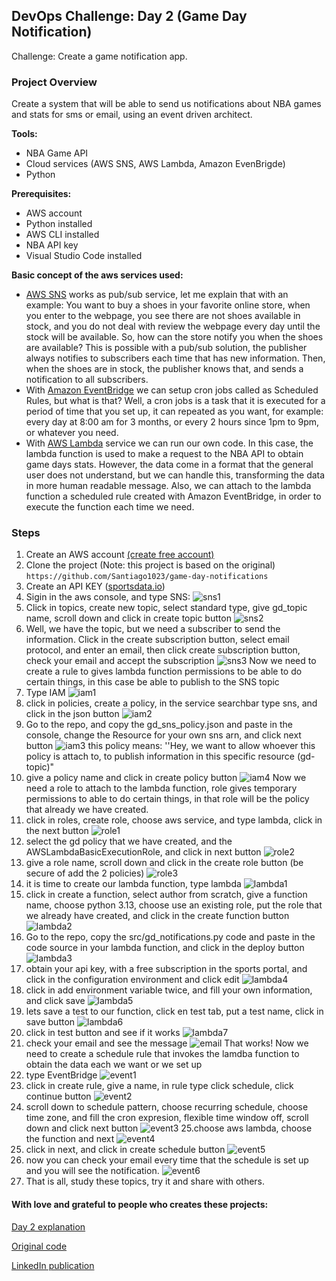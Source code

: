 ## DevOps Challenge: Day 2 (Game Day Notification)
Challenge: Create a game notification app.


### Project Overview
Create a system that will be able to send us notifications about NBA games and stats for sms or email, using an event driven architect.

**Tools:**
- NBA Game API
- Cloud services (AWS SNS, AWS Lambda, Amazon EvenBrigde)
- Python

**Prerequisites:**
- AWS account
- Python installed
- AWS CLI installed
- NBA API key
- Visual Studio Code installed

**Basic concept of the aws services used:**
- [AWS SNS](https://docs.aws.amazon.com/sns/ "AWS SNS") works as pub/sub service, let me explain that with an example:
You want to buy a shoes in your favorite online store, when you enter to the webpage, you see there are not shoes available in stock, and you do not deal with review the webpage every day until the stock will be available. So, how can the store notify you when the shoes are available?
This is possible with a pub/sub solution, the publisher always notifies to subscribers each time that has new information. Then, when the shoes are in stock, the publisher knows that, and sends a notification to all subscribers.
- With [Amazon EventBridge](https://docs.aws.amazon.com/eventbridge/ "Amazon EventBridge") we can setup cron jobs called as Scheduled Rules, but what is that? Well, a cron jobs is a task that it is executed for a period of time that you set up, it can repeated as you want, for example: every day at 8:00 am for 3 months, or every 2 hours since 1pm to 9pm, or whatever you need.
- With [AWS Lambda](https://docs.aws.amazon.com/lambda/ "AWS Lambda") service we can run our own code. In this case, the lambda function is used to make a request to the NBA API to obtain game days stats. However, the data come in a format that the general user does not understand, but we can handle this, transforming the data in more human readable message.
Also, we can attach to the lambda function a scheduled rule created with Amazon EventBridge, in order to execute the function each time we need.

### Steps

1. Create an AWS account [(create free account)](https://aws.amazon.com/es/free/?nc1=h_ls&all-free-tier.sort-by=item.additionalFields.SortRank&all-free-tier.sort-order=asc&awsf.Free%20Tier%20Types=*all&awsf.Free%20Tier%20Categories=*all "(create free account)")
2. Clone the project (Note: this project is based on the original)
`https://github.com/Santiago1023/game-day-notifications`
3. Create an API KEY ([sportsdata.io](https://sportsdata.io/ "here"))
4. Sigin in the aws console, and type SNS:
![sns1](/images/sns1.png)
5. Click in topics, create new topic, select standard type, give gd_topic name, scroll down and click in create topic button
![sns2](/images/sns2.png)
6. Well, we have the topic, but we need a subscriber to send the information.
Click in the create subscription button, select email protocol, and enter an email, then click create subscription button, check your email and accept the subscription
![sns3](/images/sns3.png)
Now we need to create a rule to gives lambda function permissions to be able to do certain things, in this case be able to publish to the SNS topic
7. Type IAM
![iam1](/images/iam1.png)
8. click in policies, create a policy, in the service searchbar type sns, and click in the json button
![iam2](/images/iam2.png)
9. Go to the repo, and copy the gd_sns_policy.json and paste in the console, change the Resource for your own sns arn, and click next button
![iam3](/images/iam3.png)
this policy means: ''Hey, we want to allow whoever this policy is attach to, to publish information in this specific resource (gd-topic)"
10. give a policy name and click in create policy button
![iam4](/images/iam4.png)
Now we need a role to attach to the lambda function, role gives temporary permissions to able to do certain things, in that role will be the policy that already we have created.
11. click in roles, create role, choose aws service, and type lambda, click in the next button
![role1](/images/role1.png)
12. select the gd policy that we have created, and the AWSLambdaBasicExecutionRole, and click in next button
![role2](/images/role2.png)
13. give a role name, scroll down and click in the create role button (be secure of add the 2 policies)
![role3](/images/role3.png)
14. it is time to create our lambda function, type lambda
![lambda1](/images/lambda1.png)
15. click in create a function, select author from scratch, give a function name, choose python 3.13, choose use an existing role, put the role that we already have created, and click in the create function button
![lambda2](/images/lambda2.png)
16. Go to the repo, copy the src/gd_notifications.py code and paste in the code source in your lambda function, and click in the deploy button
![lambda3](/images/lambda3.png)
17. obtain your api key, with a free subscription in the sports portal, and click in the configuration environment and click edit
![lambda4](/images/lambda4.png)
18. click in add environment variable twice, and fill your own information, and click save
![lambda5](/images/lambda5.png)
19. lets save a test to our function, click en test tab, put a test name, click in save button
![lambda6](/images/lambda6.png)
20. click in test button and see if it works
![lambda7](/images/lambda7.png)
21. check your email and see the message
![email](/images/email.png)
That works!
Now we need to create a schedule rule that invokes the lamdba function to obtain the data each we want or we set up
22. type EventBridge
![event1](/images/event1.png)
23. click in create rule, give a name, in rule type click schedule, click continue button
![event2](/images/event2.png)
24. scroll down to schedule pattern, choose recurring schedule, choose time zone, and fill the cron expresion, flexible time window off, scroll down and click next button
![event3](/images/event3.png)
25.choose aws lambda, choose the function and next
![event4](/images/event4.png)
26. click in next, and click in create schedule button
![event5](/images/event5.png)
27. now you can check your email every time that the schedule is set up and you will see the notification.
![event6](/images/event6.png)
28. That is all, study these topics, try it and share with others.

#### With love and grateful to people who creates these projects:
[Day 2 explanation](https://www.youtube.com/watch?app=desktop&v=09WfkKc0x_Q&t=1430s "Day 2 explanation")

[Original code](https://github.com/ifeanyiro9/game-day-notifications/tree/main "Original code")

[LinkedIn publication](https://www.linkedin.com/posts/ifeanyi-otuonye_devopsallstarschallenge-cloud-cloudcomputing-activity-7282383262868463617-brIT?utm_source=share&utm_medium=member_desktop "LinkedIn publication")